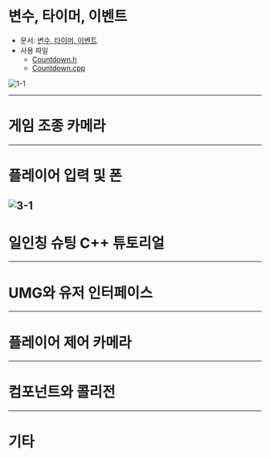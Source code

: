 # 변수, 타이머, 이벤트
+ 문서: [변수, 타이머, 이벤트](https://docs.unrealengine.com/ko/ProgrammingAndScripting/ProgrammingWithCPP/CPPTutorials/VariablesTimersEvents/index.html)
+ 사용 파일 
  + [Countdown.h](Study2/Countdown.h)
  + [Countdown.cpp](Study2/Countdown.cpp)


![1-1](https://user-images.githubusercontent.com/16055739/116815604-4ae80e00-ab99-11eb-9c12-386229488609.gif)

---

# 게임 조종 카메라




---

# 플레이어 입력 및 폰



![3-1](https://user-images.githubusercontent.com/16055739/116815734-d497db80-ab99-11eb-9704-b2e2ec7d4913.gif)
---

# 일인칭 슈팅 C++ 튜토리얼

---

# UMG와 유저 인터페이스

---

# 플레이어 제어 카메라

---

# 컴포넌트와 콜리전

---
# 기타
